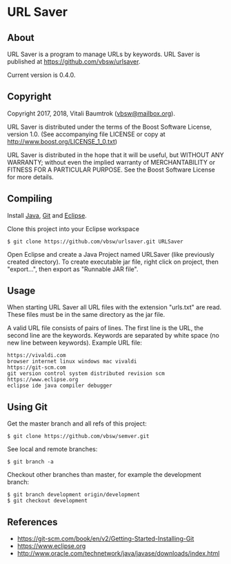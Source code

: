 # URL Saver

## About
URL Saver is a program to manage URLs by keywords.
URL Saver is published at <https://github.com/vbsw/urlsaver>.

Current version is 0.4.0.

## Copyright
Copyright 2017, 2018, Vitali Baumtrok (vbsw@mailbox.org).

URL Saver is distributed under the terms of the Boost Software License, version 1.0. (See accompanying file LICENSE or copy at http://www.boost.org/LICENSE_1_0.txt)

URL Saver is distributed in the hope that it will be useful, but WITHOUT ANY WARRANTY; without even the implied warranty of MERCHANTABILITY or FITNESS FOR A PARTICULAR PURPOSE. See the Boost Software License for more details.

## Compiling
Install [Java](http://www.oracle.com/technetwork/java/javase/downloads/index.html), [Git](https://git-scm.com) and [Eclipse](https://www.eclipse.org).

Clone this project into your Eclipse workspace

	$ git clone https://github.com/vbsw/urlsaver.git URLSaver

Open Eclipse and create a Java Project named URLSaver (like previously created directory).
To create executable jar file, right click on project, then "export...", then export as "Runnable JAR file".

## Usage
When starting URL Saver all URL files with the extension "urls.txt" are read.
These files must be in the same directory as the jar file.

A valid URL file consists of pairs of lines. The first line is the URL, the second line
are the keywords. Keywords are separated by white space (no new line between keywords).
Example URL file:

	https://vivaldi.com
	browser internet linux windows mac vivaldi
	https://git-scm.com
	git version control system distributed revision scm
	https://www.eclipse.org
	eclipse ide java compiler debugger

## Using Git
Get the master branch and all refs of this project:

	$ git clone https://github.com/vbsw/semver.git

See local and remote branches:

	$ git branch -a

Checkout other branches than master, for example the development branch:

	$ git branch development origin/development
	$ git checkout development

## References
- <https://git-scm.com/book/en/v2/Getting-Started-Installing-Git>
- <https://www.eclipse.org>
- <http://www.oracle.com/technetwork/java/javase/downloads/index.html>
